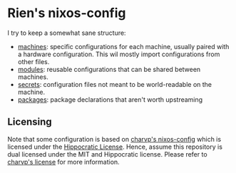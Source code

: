 # Rien's nixos-config

I try to keep a somewhat sane structure:

- [machines](./machines/): specific configurations for each machine, usually paired with a hardware configuration. This wil mostly import configurations from other files.
- [modules](./modules/): reusable configurations that can be shared between machines.
- [secrets](./secrets/): configuration files not meant to be world-readable on the machine.
- [packages](./packages/): package declarations that aren't worth upstreaming



## Licensing

Note that some configuration is based on [charvp's nixos-config](https://github.com/charvp/nixos-config/) which is licensed under the [Hippocratic License](https://firstdonoharm.dev/). Hence, assume this repository is dual licensed under the MIT and Hippocratic license. Please refer to [charvp's license](https://github.com/charvp/nixos-config/blob/master/license.md) for more information.
